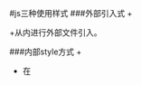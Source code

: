 #js三种使用样式
###外部引入式
+<head>
    <link rel="stylesheet" href="css/common.css">
    <script src="main.js"></script>
</head>
+从<head>内进行外部文件引入。

###内部style方式
+<style>
    <script>
    //在控制台打印信息
    //打印用户看不到，一般用于调试程序
    console.log('欢迎');
    </script>
    </style>
   + 在<style>内进行书写，可减少读取次数，提升用户使用体验。
###<body>中直接使用
+<body>
    <script>
    //弹出 
    //一般也用于调试
    alert('用户名重复！');
    </script>
</body>
+一般放在所有框架最后，js加载需要时间。根据读取顺序，
先读取并加载网页静态信息再加载js动态信息，提升用户使用体验  


#js的数据类型
### 1.简单数据类型
    Number         数字类型  
    String         字符串
    Boolean        布尔数据类型    
    undefined      变量未初始化
    null           变量未引用
### 2.复杂数据类型
    object          对象; 
    array           数组; 例：var a=[1,2,3];
### 3.判断数据类型
    typeof          判断数据类型；例：var a=1;console.log(typeof a);
                                    控制台输出Number;
### 4.比较运算符
    <  >   <=  >=   ==  !=
    注意：
    1.  对比不能写 1=1（数学中有效，程序中出错）  
    一个= 是赋值运算符，==才是比较运算符 (a=b a==1; = 将b的值赋予a      
                                               ; ==算术运算 a为1)
    2.  大于等于 小于等于  中间不能有空格  >=   <=  没有  =<    =>  
### 5.算术运算符
    + 加号
        两个数字类型的变量相加，得到的是一个数字类型。
        一个数字类型和一个字符串相加，得到的是一个字符串(拼接)。
    - 减号
        两个数字类型的变量相减，得到的是一个数字类型。
        一个数字类型和一个数字字符串相减，得到的是一个数字类型。（数据类型隐式转换）
        一个数字类型和一个非数字字符串相减，得到的是NaN,是一个数字类型。
    / 除号
        两个数字类型的变量相除，得到的是一个数字类型。
        一个数字类型和一个数字字符串相除，得到的是一个数字类型。
        一个数字类型和一个非数字字符串相除，得到的是NaN,是一个数字类型。
        0做为除数的时候，得到结果   Infinity （无限大），是一个数字类型。
    %  取余数

    其他：
        优先级  有()先计算()里边的
        NaN,    not a number   
            

### 6.带操作的赋值运算
    例1：var num1=10;  
        var num2=20;
        alert(num1+num2);
        相当于数值计算，计算10+20.


    例2：Var a =  10 ;  a = a+5;   ==>  var a = 10;   a += 5;
      意思是在a的基础上+5，并把结果赋值给a

    
###js的if语句
    if就是英语“如果”的意思，else就是“否则”。
    格式：if（内容“是否成立”）{
            成立则达成XX;
        }else{
            否则则达成YY;
        }
    例1：if(明天不下雨){
         我就出去玩；
        }else{
           我就在家写作业;
        }

    if可以多层嵌套，例：
    if(条件表达式1){
       条件1为真的时候做的时候
    }else if(条件表达式2){
       条件1不满足，条件2满足的时候做的事情
    }else if(条件表达式3){
       条件1、2不满足，条件3满足的时候做的事情
    }else{
           全都不满足的时候做的事情
    }
    跳楼现象，揭示多分支if语句的本质，就是下一个楼层已经暗含之上的楼层都不满足。

假想：
    1.if中嵌套if，语法感觉为，满足条件1，再满足条件2，才执行结果。
    2.<if> 如果什么达成，就执行什么。else 如果不满足条件则执行。else if如果不满足父类if 满足子类if则实行XX。
    3.<if> 可以看成是一个框,（else if）是上一级父级if的子类。（else）继承上一级父类的所有子类进行判定。


###三元运算
     +语法
        表达式?如果表达式结果为true执行这里的代码:如果表达式结果为false执行冒号后面的代码;

        三元运算符可以理解为if..else的另外一种写法。
 
###for循环
    循环语句，就是执行一些类似的代码，让这些代码的编写变得简化。
        基础语法：
        for(i=0;i<100;i++){
            
        }
        for(基础数值;该数值最大值或最小值；数值递增或递减){
            
        }

###数组（定义，赋值，取值）
     定义 
    var  arr = new Array();    //通过对象方式创建数组
    var arr = []  //直接创建数组
    赋值
    数组中通过下标的方式进行赋值。下标从0开始。
    arr[0] = 123;
    取值
    1.concat 合并  没有影响原来的数组
    2. join  把数组转换为字符串，如果没有连接符默认是。
    3. split  把字符串打断为数组
    4. pop 删除最后一个 pop会返回单数的对象的值
    5. shift   删除第一个元素 并且返回第一个删除的值
    5.  push  从后面插入一个值 ,并返回新的长度 
    6.  unshift  从前面插入,并返回新的长度

###冒泡排序
    冒泡排序（Bubble Sort），是一种计算机科学领域的较简单的排序算法。
        它重复地走访过要排序的元素列，依次比较两个相邻的元素，如果他们的顺序（如从大到小、首字母从A到Z）错误就把他们交换过来。走访元素的工作是重复地进行直到没有相邻元素需要交换，也就是说该元素已经排序完成。
    原理：从数组[0]位开始，依次与下一位数值进行对比并位移直至最后一个。
            然后依次从数组第[1]位开始继续对比；
            直至最后一位。
    例：
            for(var j = 0 ; j < arr.length - 1 ; j ++){
                for(var i = 0 ; i < arr.length - 1 - j; i ++){
                }   
            }

    第一个for循环为数组下标循环；
    第二个for循环为次数循环；

###选择排序
   选择排序（Selection sort）是一种简单直观的排序算法。它的工作原理是每一次从待排序的数据元素中选出最小（或最大）的一个元素，存放在序列的起始位置，直到全部待排序的数据元素排完。
   选择函数和冒泡函数的区别是：
   冒泡函数在比大小的同时也进行位置的移动；
   选择排序在比大小后只会最大值和最小值进行互换，再进行剩余数字的对比。


###函数
     我们希望可以有一种方式,解决相同的类似的功能.函数就可以.
        声明自定义函数
     var 声明的是一个变量,而function声明的是一个函数
        函数只声明 不调用 是不会执行的
    函数，是一种封装。就是将一些语句，封装到函数里面。通过调用的形式，执行这些语句。
    （减少工作量）



### JS中的对象（Object）
            Java/c       js 会有一个Object对象 ，是一个基类。
                      所有的对象都是继承自Object对象的
            创建空白对象
        var  obj  =  new  Object();
        构造函数（就是为了创建对象实例）
        可以创建对象实例的函数。
        区别与普通函数，首字母大写。
        构造函数实际上是做了一些操作
            创建自定义函数
                7.3.1   This
        this只出现在函数中。 （如果学过java，跟java要区分开）
        面试题：js中 this指的是谁？
             记住：this指向调用者。
        new People();  
        People中的this代指被创建的对象实例。
             new
        1.开辟内存空间，存储新创建的对象（ new Object() ）
        2.把this设置为当前对象
        3.执行内部代码，设置对象属性和方法
        4.返回新创建的对象